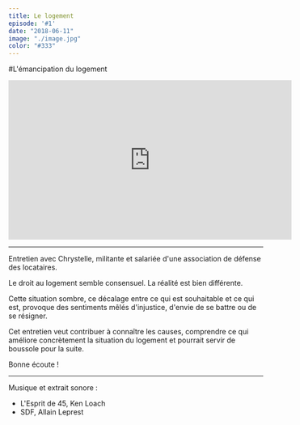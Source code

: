 ```yaml
---
title: Le logement
episode: '#1'
date: "2018-06-11"
image: "./image.jpg"
color: "#333"
---
```


#L'émancipation du logement

<iframe width="560" height="315" src="https://www.youtube.com/embed/Nm6PVFgTagw?rel=0&amp;showinfo=0" frameborder="0" allow="autoplay; encrypted-media" allowfullscreen></iframe>

---

Entretien avec Chrystelle, militante et salariée d'une association de défense des locataires. 

Le droit au logement semble consensuel.
La réalité est bien différente.

Cette situation sombre, ce décalage entre ce qui est souhaitable et ce qui est, provoque des sentiments mêlés d'injustice, d'envie de se battre ou de se résigner.

Cet entretien veut contribuer à connaître les causes, comprendre ce qui améliore concrètement la situation du logement et pourrait servir de boussole pour la suite.

Bonne écoute !

---

Musique et extrait sonore :
- L'Esprit de 45, Ken Loach
- SDF, Allain Leprest
